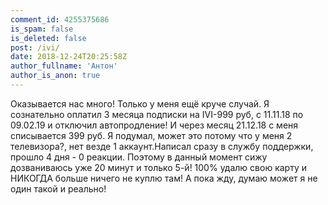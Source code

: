 ```yaml
---
comment_id: 4255375686
is_spam: false
is_deleted: false
post: /ivi/
date: 2018-12-24T20:25:58Z
author_fullname: 'Антон'
author_is_anon: true
---
```


<p>Оказывается нас много! Только у меня ещё круче случай. Я сознательно оплатил 3 месяца подписки на IVI-999 руб, с 11.11.18 по 09.02.19 и отключил автопродление! И через месяц 21.12.18 с меня списывается 399 руб. Я подумал, может это потому что у меня 2 телевизора?, нет везде 1 аккаунт.Написал сразу в службу поддержки, прошло 4 дня - 0 реакции. Поэтому в данный момент сижу дозваниваюсь уже 20 минут и только 5-й! 100% удалю свою карту и НИКОГДА больше ничего не куплю там! А пока жду, думаю может я не один такой и реально!</p>
